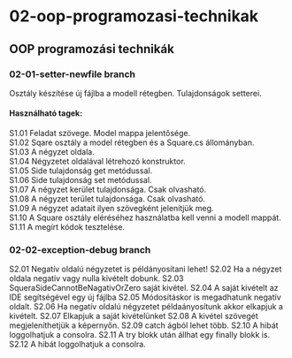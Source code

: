 # 02-oop-programozasi-technikak
## OOP programozási technikák
### 02-01-setter-newfile branch
Osztály készítése új fájlba a modell rétegben. Tulajdonságok setterei.
#### Használható tagek:  
S1.01           Feladat szövege. Model mappa jelentősége.  
S1.02           Sqare osztály a model rétegben és a Square.cs állományban.  
S1.03           A négyzet oldala.  
S1.04           Négyzetet oldalával létrehozó konstruktor.  
S1.05           Side tulajdonság get metódussal.  
S1.06           Side tulajdonság set  metódussal.  
S1.07           A négyzet kerület tulajdonsága. Csak olvasható.  
S1.08           A négyzet terület tulajdonsága. Csak olvasható.  
S1.09           A négyzet adatait ilyen szövegként jelenítjük meg.  
S1.10           A Square osztály eléréséhez használatba kell venni a modell mappát.  
S1.11           A megírt kódok tesztelése.  
### 02-02-exception-debug branch
S2.01           Negatív oldalú négyzetet is példányosítani lehet!
S2.02           Ha a négyzet oldala negatív vagy nulla kivételt dobunk.
S2.03           SqueraSideCannotBeNagativOrZero saját kivétel.
S2.04           A saját kivételt az IDE segítségével egy új fájlba
S2.05           Módosításkor is megadhatunk negatív oldalt.
S2.06           Ha negatív oldalú négyzetet példaányosítunk akkor elkapjuk a kivételt.
S2.07           Elkapjuk a saját kivételünket
S2.08           A kivétel szövegét megjeleníthetjük a képernyőn.
S2.09           catch ágból lehet több.
S2.10           A hibát loggolhatjuk a consolra.
S2.11           A try blokk után állhat egy finally blokk is.
S2.12           A hibát loggolhatjuk a consolra.
